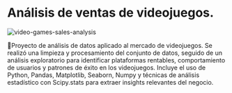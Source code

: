# Análisis de ventas de videojuegos.

![video-games-sales-analysis](https://github.com/user-attachments/assets/f43c91ec-1d6c-4550-9a24-4148b67791a0)


📝Proyecto de análisis de datos aplicado al mercado de videojuegos. Se realizó una limpieza y procesamiento del conjunto de datos, seguido de un análisis exploratorio para identificar plataformas rentables, comportamiento de usuarios y patrones de éxito en los videojuegos.
Incluye el uso de Python, Pandas, Matplotlib, Seaborn, Numpy y técnicas de análisis estadístico con Scipy.stats para extraer insights relevantes del negocio.

